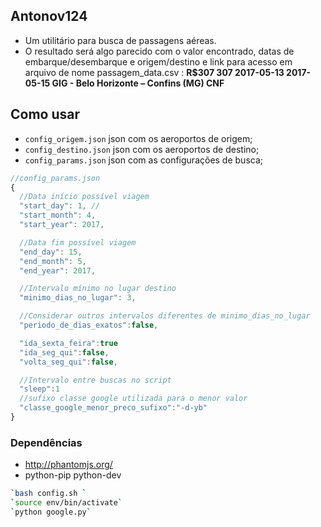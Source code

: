 ## Antonov124
- Um utilitário para busca de passagens aéreas.
- O resultado será algo parecido com o valor encontrado, datas de embarque/desembarque e origem/destino e link para acesso em arquivo de nome passagem_data.csv :
__R$307	307	2017-05-13	2017-05-15	GIG - Belo Horizonte – Confins (MG)	CNF__


## Como usar

* `config_origem.json` json com os aeroportos de origem;
* `config_destino.json` json com os aeroportos de destino;
* `config_params.json` json com as configurações de busca;

```js
//config_params.json
{
  //Data início possível viagem
  "start_day": 1, //
  "start_month": 4,
  "start_year": 2017,

  //Data fim possível viagem
  "end_day": 15,
  "end_month": 5,
  "end_year": 2017,

  //Intervalo mínimo no lugar destino
  "minimo_dias_no_lugar": 3,

  //Considerar outros intervalos diferentes de minimo_dias_no_lugar
  "periodo_de_dias_exatos":false,

  "ida_sexta_feira":true
  "ida_seg_qui":false,
  "volta_seg_qui":false,

  //Intervalo entre buscas no script
  "sleep":1
  //sufixo classe google utilizada para o menor valor
  "classe_google_menor_preco_sufixo":"-d-yb"
}
```

### Dependências
- http://phantomjs.org/
- python-pip python-dev

```sh
`bash config.sh `
`source env/bin/activate`
`python google.py`
```